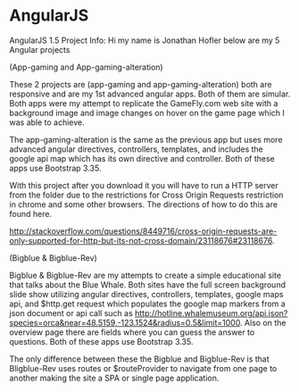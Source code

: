 # AngularJS
AngularJS 1.5 Project Info:
Hi my name is Jonathan Hofler below are my 5 Angular projects

(App-gaming and App-gaming-alteration)

These 2 projects are (app-gaming and app-gaming-alteration) both are responsive and are my 1st advanced angular apps. Both of them are simular. Both apps were my attempt to replicate the GameFly.com web site with a background image and image changes on hover on the game page which I was able to achieve.

The app-gaming-alteration is the same as the previous app but uses more advanced angular directives, controllers, templates, and includes the google api map which has its own directive and controller. Both of these apps use Bootstrap 3.35.

With this project after you download it you will have to run a HTTP server from the folder due to the restrictions for Cross Origin Requests restriction in chrome and some other browsers. The directions of how to do this are found here.

http://stackoverflow.com/questions/8449716/cross-origin-requests-are-only-supported-for-http-but-its-not-cross-domain/23118676#23118676.

(Bigblue & Bigblue-Rev)

Bigblue & Bigblue-Rev are my attempts to create a simple educational site that talks about the Blue Whale. Both sites have the full screen background slide show utilizing angular directives, controllers, templates, google maps api, and $http.get request which populates the google map markers from a json document or api call such as http://hotline.whalemuseum.org/api.json?species=orca&near=48.5159,-123.1524&radius=0.5&limit=1000. Also on the overview page there are fields where you can guess the answer to questions. Both of these apps use Bootstrap 3.35.

The only difference between these the Bigblue and Bigblue-Rev is that Bligblue-Rev uses routes or $routeProvider to navigate from one page to another making the site a SPA or single page application.
